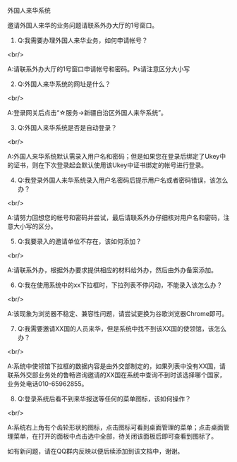 外国人来华系统



邀请外国人来华的业务问题请联系外办大厅的1号窗口。





1. Q:我需要办理外国人来华业务，如何申请帐号？

&lt;br/&gt;

A:请联系外办大厅的1号窗口申请帐号和密码。Ps请注意区分大小写

2. Q:外国人来华系统的网址是什么？

&lt;br/&gt;

A:登录网关后点击“☆服务-&gt;新疆自治区外国人来华系统”。

3. Q:外国人来华系统是否是自动登录？

&lt;br/&gt;

A:外国人来华系统默认需录入用户名和密码；但是如果您在登录后绑定了Ukey中的证书，则在下次登录起会默认使用该Ukey中证书绑定的帐号进行登录。

4. Q:我登录外国人来华系统录入用户名密码后提示用户名或者密码错误，该怎么办？

&lt;br/&gt;

A:请努力回想您的帐号和密码并尝试，最后请联系外办仔细核对用户名和密码，注意大小写的区分。

5. Q:我要录入的邀请单位不存在，该如何添加？

&lt;br/&gt;

A:请联系外办，根据外办要求提供相应的材料给外办，然后由外办备案添加。

6. Q:我在使用系统中的xx下拉框时，下拉列表不停闪动，不能录入该怎么办？

&lt;br/&gt;

A:该现象为浏览器不稳定、兼容性问题，请尝试更换为谷歌浏览器Chrome即可。

7. Q:我需要邀请XX国的人员来华，但是系统中找不到该XX国的使领馆，该怎么办？

&lt;br/&gt;

A:系统中使领馆下拉框的数据内容是由外交部制定的，如果列表中没有XX国，请联系外交部业务处的鲁畅咨询邀请的XX国在系统中查询不到时该选择哪个国家，业务处电话010-65962855。

8. Q:登录系统后看不到来华报送等任何的菜单图标，该如何操作？

&lt;br/&gt;

A:系统右上角有个齿轮形状的图标，点击图标可看到桌面管理的菜单；点击桌面管理菜单，在打开的面板中点击选中全部，待关闭该面板后即可查看到图标了。



如有新问题，请在QQ群内反映以便后续添加到该文档中，谢谢。

